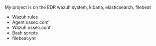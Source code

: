 My project is on the EDR wazuh system, kibana, elasticsearch, filebeat
- Wazuh rules
- Agent ossec.conf
- Wazuh ossec.conf
- Bash scripts
- filebeat.yml
  
